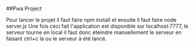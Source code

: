 <!-- PWA PROJECT -->
##Pwa Project

Pour lancer le projet il faut faire npm install et ensuite il faut faire node server.js
Une fois ceci fait l'application est disponible sur localhost:7777, le serveur tourne en local il faut donc éteindre manuellement le serveur en faisant ctrl+c la ou le serveur à été lancé.
